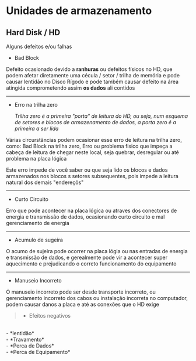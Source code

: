 # Unidades de armazenamento

## Hard Disk / HD

Alguns defeitos e/ou falhas

- Bad Block 

Defeito ocasionado devido a **ranhuras** ou defeitos físicos no HD, que podem afetar diretamente uma cécula / setor / trilha de memória e pode causar lentidão no Disco Rígodo e pode também causar defeito na área atingida comprometendo assim **os dados** ali contidos

----------

- Erro na trilha zero

    *Trilha zero é a primeira "porta" de leitura do HD, ou seja, num esquema de setores e blocos de armazenamento de dados, a porta zero é a primeira a ser lida*

Várias circurstâncias podem ocasionar esse erro de leitura na trilha zero, como: Bad Block na trilha zero, Erro ou problema fisico que impeça a cabeça de leitura de chegar neste local, seja quebrar, desregular ou até problema na placa lógica

Este erro impede de você saber ou que seja lido os blocos e dados armazenados nos blocos s setores subsequentes, pois impede a leitura natural dos demais "endereçõs"

----------

- Curto Circuito

Erro que pode acontecer na placa lógica ou atraves dos conectores de energia e transmissão de dados, ocasionando curto circuito e mal gerenciamento de energia

----------

- Acumulo de sugeira

O acumo de sujeira pode ocorrer na placa lógia ou nas entradas de energia e transmissão de dados, e gerealmente pode vir a acontecer super aquecimento e prejudicando o correto funcionamento do equipamento

---

- Manuseio Incorreto

O manuseio incorreto pode ser desde transporte incorreto, ou gerenciamento incorreto dos cabos ou instalação incorreta no computador, podem causar danos a placa e até as conexões que o HD exige

> - Efeitos negativos
  <br>
    - *lentidão*<br>
    - *Travamento* <br>
    - *Perca de Dados* <br>
    - *Perca de Equipamento* <br>